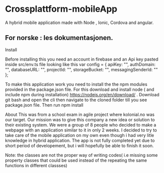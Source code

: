 # Crossplattform-mobileApp
A hybrid mobile application made with Node , Ionic, Cordova and angular. 

## For norske : les dokumentasjonen. ## 

Install

Before installing this you need an account in firebase and an Api key pasted inside src/env.ts   file 
looking like this 
 var config = {
    apiKey: "",
    authDomain: "",
    databaseURL: "",
    projectId: "",
    storageBucket: "",
    messagingSenderId: ""
  };


To make this application work you need to install the the npm modules provided in the package.json file. 
For this download and install node ( and include npm during installation)  https://nodejs.org/en/download/   .
Download git bash and open the cli then navigate to the cloned folder till you see package.json file. 
Then run npm install


About
This was from a school exam in agile project where kolonial.no was our target.
Our mission was to give this company a new idea or solution to their existing system. 
We were a group of 8 people who decided to make a webpage with an application similar to it in only 2 weeks. 
I decided to try to take care of the mobile application on my own even though i had very litle knowledge in 
hybrid application. The app is not fully completed yet due to short period of developement, but i will hopefully 
be able to finish it soon. 

Note: the classes are not the proper way of writing codes( i.e missing some property classes that could be used instead of the repeating the same functions in different classses)    



